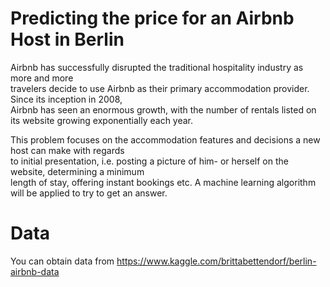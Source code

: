 Predicting the price for an Airbnb Host in Berlin
==================================================


Airbnb has successfully disrupted the traditional hospitality industry as more and more </br> 
travelers decide to use Airbnb as their primary accommodation provider. Since its inception in 2008, </br> 
Airbnb has seen an enormous growth, with the number of rentals listed on its website growing exponentially each year.

This problem focuses on the accommodation features and decisions a new host can make with regards </br> 
to initial presentation, i.e. posting a picture of him- or herself on the website, determining a minimum </br> 
length of stay, offering instant bookings etc. A machine learning algorithm will be applied to try to get an answer.


Data
======
You can obtain data from https://www.kaggle.com/brittabettendorf/berlin-airbnb-data
